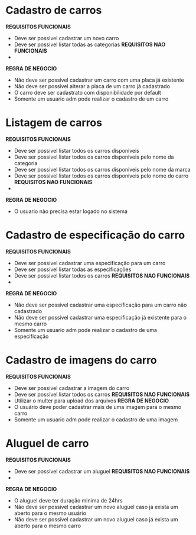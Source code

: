 # Cadastro de carros

**REQUISITOS FUNCIONAIS**
- Deve ser possivel cadastrar um novo carro
- Deve ser possivel listar todas as categorias
**REQUISITOS NAO FUNCIONAIS**
-
**REGRA DE NEGOCIO**
- Não deve ser possivel cadastrar um carro com uma placa já existente
- Não deve ser possivel alterar a placa de um carro já cadastrado
- O carro deve ser cadastrato com disponibilidade por default
- Somente um usuario adm pode realizar o cadastro de um carro

# Listagem de carros

**REQUISITOS FUNCIONAIS**
- Deve ser possivel listar todos os carros disponiveis
- Deve ser possivel listar todos os carros disponiveis pelo nome da categoria
- Deve ser possivel listar todos os carros disponiveis pelo nome da marca
- Deve ser possivel listar todos os carros disponiveis pelo nome do carro
**REQUISITOS NAO FUNCIONAIS**
-
**REGRA DE NEGOCIO**
- O usuario não precisa estar logado no sistema

# Cadastro de especificação do carro

**REQUISITOS FUNCIONAIS**
- Deve ser possivel cadastrar uma especificação para um carro
- Deve ser possivel listar todas as especificações
- Deve ser possivel listar todos os carros
**REQUISITOS NAO FUNCIONAIS**
-
**REGRA DE NEGOCIO**
- Não deve ser possivel cadastrar uma especificação para um carro não cadastrado
- Não deve ser possivel cadastrar uma especificação já existente para o mesmo carro
- Somente um usuario adm pode realizar o cadastro de uma especificação

# Cadastro de imagens do carro

**REQUISITOS FUNCIONAIS**
- Deve ser possível cadastrar a imagem do carro
- Deve ser possível listar todos os carros
**REQUISITOS NAO FUNCIONAIS**
- Utilizar o multer para upload dos arquivos
**REGRA DE NEGOCIO**
- O usuário deve poder cadastrar mais de uma imagem para o mesmo carro
- Somente um usuario adm pode realizar o cadastro de uma imagem

# Aluguel de carro

**REQUISITOS FUNCIONAIS**
- Deve ser possível cadastrar um aluguel
**REQUISITOS NAO FUNCIONAIS**
-
**REGRA DE NEGOCIO**
- O aluguel deve ter duração minima de 24hrs
- Não deve ser possível cadastrar um novo aluguel caso já exista um aberto para o mesmo usuário
- Não deve ser possível cadastrar um novo aluguel caso já exista um aberto para o mesmo carro